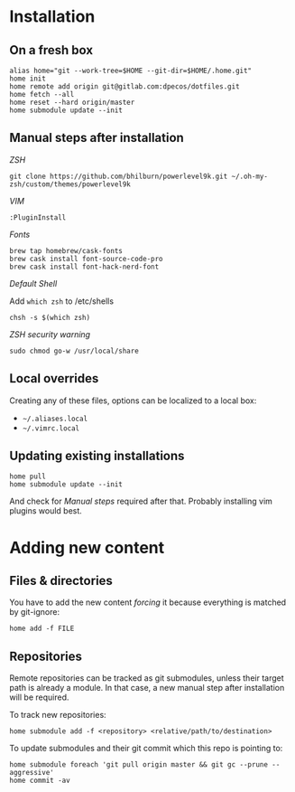 # Installation

## On a fresh box

    alias home="git --work-tree=$HOME --git-dir=$HOME/.home.git"
    home init
    home remote add origin git@gitlab.com:dpecos/dotfiles.git
    home fetch --all
    home reset --hard origin/master
    home submodule update --init

## Manual steps after installation

*ZSH*

    git clone https://github.com/bhilburn/powerlevel9k.git ~/.oh-my-zsh/custom/themes/powerlevel9k


*VIM*

    :PluginInstall

*Fonts*

    brew tap homebrew/cask-fonts
    brew cask install font-source-code-pro
    brew cask install font-hack-nerd-font

*Default Shell*

Add `which zsh` to /etc/shells

    chsh -s $(which zsh)

*ZSH security warning*

    sudo chmod go-w /usr/local/share 

## Local overrides

Creating any of these files, options can be localized to a local box:

- `~/.aliases.local`
- `~/.vimrc.local`

## Updating existing installations

    home pull
    home submodule update --init

And check for *Manual steps* required after that. Probably installing vim plugins would best.

# Adding new content

## Files & directories

You have to add the new content *forcing* it because everything is matched by git-ignore:

    home add -f FILE

## Repositories

Remote repositories can be tracked as git submodules, unless their target path is already a module. In that case, a new manual step after installation will be required.

To track new repositories:

    home submodule add -f <repository> <relative/path/to/destination>

To update submodules and their git commit which this repo is pointing to:

    home submodule foreach 'git pull origin master && git gc --prune --aggressive'
    home commit -av





